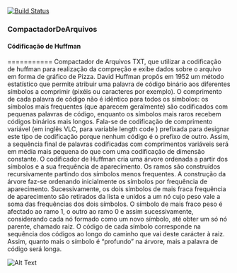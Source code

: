 [![Build Status](https://travis-ci.org/Givonaldo/CompactadorDeArquivos.svg)](https://travis-ci.org/Givonaldo/CompactadorDeArquivos)

### CompactadorDeArquivos

#### Códificação de Huffman
===========
Compactador de Arquivos TXT, que utilizar a codificação de huffman para realização da compreção e 
exibe dados sobre o arquivo em forma de gráfico de Pizza. David Huffman propôs em 1952 um método 
estatístico que permite atribuir uma palavra de código binário aos diferentes símbolos a comprimir 
(pixéis ou caracteres por exemplo). O comprimento de cada palavra de código não é idêntico para todos 
os símbolos: os símbolos mais frequentes (que aparecem geralmente) são codificados com pequenas 
palavras de código, enquanto os símbolos mais raros recebem códigos binários mais longos. Fala-se 
de codificação de comprimento variável (em inglês VLC, para variable length code ) prefixada para 
designar este tipo de codificação porque nenhum código é o prefixo de outro. Assim, a sequência 
final de palavras codificadas com comprimentos variáveis será em média mais pequena do que com uma 
codificação de dimensão constante. O codificador de Huffman cria uma árvore ordenada a partir dos 
símbolos e a sua frequência de aparecimento. Os ramos são construídos recursivamente partindo dos 
símbolos menos frequentes. A construção da árvore faz-se ordenando inicialmente os símbolos por 
frequência de aparecimento. Sucessivamente, os dois símbolos de mais fraca frequência de aparecimento 
são retirados da lista e unidos a um nó cujo peso vale a soma das frequências dos dois símbolos. O 
símbolo de mais fraco peso é afectado ao ramo 1, o outro ao ramo 0 e assim sucessivamente, considerando 
cada nó formado como um novo símbolo, até obter um só nó parente, chamado raiz. O código de cada símbolo 
corresponde na sequência dos códigos ao longo do caminho que vai deste carácter à raiz. Assim, quanto 
mais o símbolo é “profundo” na árvore, mais a palavra de código será longa. 

![Alt Text](http://upload.wikimedia.org/wikipedia/commons/thumb/8/82/Huffman_tree_2.svg/2000px-Huffman_tree_2.svg.png)


